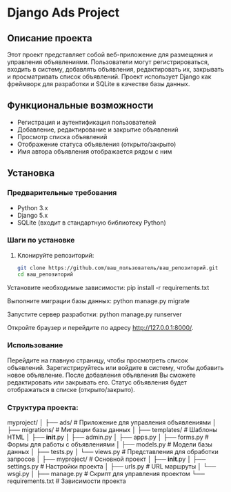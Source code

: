 # Django Ads Project

## Описание проекта

Этот проект представляет собой веб-приложение для размещения и управления объявлениями. Пользователи могут регистрироваться, входить в систему, добавлять объявления, редактировать их, закрывать и просматривать список объявлений. Проект использует Django как фреймворк для разработки и SQLite в качестве базы данных.

## Функциональные возможности

- Регистрация и аутентификация пользователей
- Добавление, редактирование и закрытие объявлений
- Просмотр списка объявлений
- Отображение статуса объявления (открыто/закрыто)
- Имя автора объявления отображается рядом с ним

## Установка

### Предварительные требования

- Python 3.x
- Django 5.x
- SQLite (входит в стандартную библиотеку Python)

### Шаги по установке

1. Клонируйте репозиторий:
   ```bash
   git clone https://github.com/ваш_пользователь/ваш_репозиторий.git
   cd ваш_репозиторий
Установите необходимые зависимости:
pip install -r requirements.txt


Выполните миграции базы данных:
python manage.py migrate

Запустите сервер разработки:
python manage.py runserver

Откройте браузер и перейдите по адресу http://127.0.0.1:8000/.

### Использование
Перейдите на главную страницу, чтобы просмотреть список объявлений.
Зарегистрируйтесь или войдите в систему, чтобы добавить новое объявление.
После добавления объявления Вы сможете редактировать или закрывать его.
Статус объявления будет отображаться в списке (открыто/закрыто).

### Структура проекта:
myproject/
│
├── ads/                  # Приложение для управления объявлениями
│   ├── migrations/       # Миграции базы данных
│   ├── templates/        # Шаблоны HTML
│   ├── __init__.py
│   ├── admin.py
│   ├── apps.py
│   ├── forms.py          # Формы для работы с объявлениями
│   ├── models.py         # Модели базы данных
│   ├── tests.py
│   └── views.py          # Представления для обработки запросов
│
├── myproject/            # Основной проект
│   ├── __init__.py
│   ├── settings.py       # Настройки проекта
│   ├── urls.py           # URL маршруты
│   └── wsgi.py
│
├── manage.py             # Скрипт для управления проектом
└── requirements.txt      # Зависимости проекта
